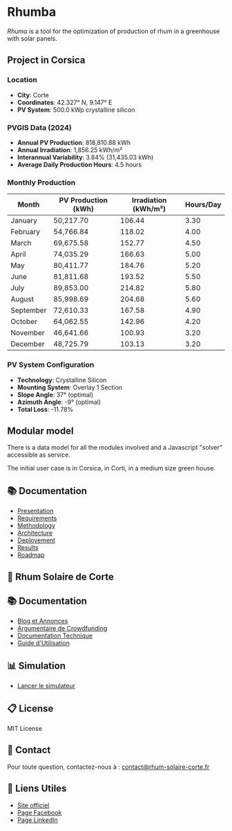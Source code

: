 # Rhumba
*Rhuma* is a tool for the optimization of production of rhum in a greenhouse with solar panels.

## Project in Corsica

### Location
- **City**: Corte
- **Coordinates**: 42.327° N, 9.147° E
- **PV System**: 500.0 kWp crystalline silicon

### PVGIS Data (2024)
- **Annual PV Production**: 818,810.88 kWh
- **Annual Irradiation**: 1,856.25 kWh/m²
- **Interannual Variability**: 3.84% (31,435.03 kWh)
- **Average Daily Production Hours**: 4.5 hours

### Monthly Production
| Month     | PV Production (kWh) | Irradiation (kWh/m²) | Hours/Day |
|-----------|---------------------|-----------------------|-----------|
| January   | 50,217.70           | 106.44                | 3.30      |
| February  | 54,766.84           | 118.02                | 4.00      |
| March     | 69,675.58           | 152.77                | 4.50      |
| April     | 74,035.29           | 166.63                | 5.00      |
| May       | 80,411.77           | 184.76                | 5.20      |
| June      | 81,811.68           | 193.52                | 5.50      |
| July      | 89,853.00           | 214.82                | 5.80      |
| August    | 85,998.69           | 204.68                | 5.60      |
| September | 72,610.33           | 167.58                | 4.90      |
| October   | 64,062.55           | 142.96                | 4.20      |
| November  | 46,641.66           | 100.93                | 3.20      |
| December  | 48,725.79           | 103.13                | 3.20      |

### PV System Configuration
- **Technology**: Crystalline Silicon
- **Mounting System**: Overlay 1 Section
- **Slope Angle**: 37° (optimal)
- **Azimuth Angle**: -9° (optimal)
- **Total Loss**: -11.78%

## Modular model

There is a data model for all the modules involved and a Javascript "solver" accessible as service.

The initial user case is in Corsica, in Corti, in a medium size green house.

## 📚 Documentation

- [Presentation](docs/PRESENTATION.md)
- [Requirements](docs/REQUIREMENTS.md)
- [Methodology](docs/METHODOLOGY.md)
- [Architecture](docs/ARCHITECTURE.md)
- [Deployement](docs/DEPLOYMENT.md)
- [Results](docs/RESULTS.md)
- [Roadmap](docs/ROADMAP.md)

## 🚀 Rhum Solaire de Corte

## 📚 Documentation

- [Blog et Annonces](docs/blog.md)
- [Argumentaire de Crowdfunding](docs/crowdfunding.md)
- [Documentation Technique](docs/technical.md)
- [Guide d'Utilisation](docs/user_guide.md)

## 📊 Simulation

- [Lancer le simulateur](https://acorsica.streamlit.app/)

## 📋 License

MIT License

## 📧 Contact

Pour toute question, contactez-nous à : contact@rhum-solaire-corte.fr

## 📌 Liens Utiles

- [Site officiel](https://rhum-solaire-corte.fr)
- [Page Facebook](https://facebook.com/rhumsolairecorte)
- [Page LinkedIn](https://linkedin.com/company/rhum-solaire-corte)
